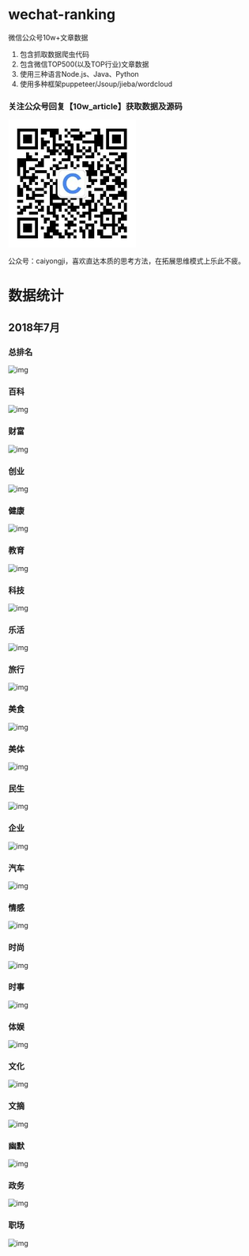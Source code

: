 # wechat-ranking
微信公众号10w+文章数据

1. 包含抓取数据爬虫代码
2. 包含微信TOP500(以及TOP行业)文章数据
3. 使用三种语言Node.js、Java、Python
4. 使用多种框架puppeteer/Jsoup/jieba/wordcloud

### 关注公众号回复【10w_article】获取数据及源码 ###

![img](./qrcode.jpg)

公众号：caiyongji，喜欢直达本质的思考方法，在拓展思维模式上乐此不疲。

# 数据统计 #

## 2018年7月 ##

### 总排名 ###
![img](./report/201807/top/总排名.jpg)

### 百科 ###
![img](./report/201807/top/百科.jpg)

### 财富 ###
![img](./report/201807/top/财富.jpg)

### 创业 ###
![img](./report/201807/top/创业.jpg)

### 健康 ###
![img](./report/201807/top/健康.jpg)

### 教育 ###
![img](./report/201807/top/教育.jpg)

### 科技 ###
![img](./report/201807/top/科技.jpg)

### 乐活 ###
![img](./report/201807/top/乐活.jpg)

### 旅行 ###
![img](./report/201807/top/旅行.jpg)

### 美食 ###
![img](./report/201807/top/美食.jpg)

### 美体 ###
![img](./report/201807/top/美体.jpg)

### 民生 ###
![img](./report/201807/top/民生.jpg)

### 企业 ###
![img](./report/201807/top/企业.jpg)

### 汽车 ###
![img](./report/201807/top/汽车.jpg)

### 情感 ###
![img](./report/201807/top/情感.jpg)

### 时尚 ###
![img](./report/201807/top/时尚.jpg)

### 时事 ###
![img](./report/201807/top/时事.jpg)

### 体娱 ###
![img](./report/201807/top/体娱.jpg)

### 文化 ###
![img](./report/201807/top/文化.jpg)

### 文摘 ###
![img](./report/201807/top/文摘.jpg)

### 幽默 ###
![img](./report/201807/top/幽默.jpg)

### 政务 ###
![img](./report/201807/top/政务.jpg)

### 职场 ###
![img](./report/201807/top/职场.jpg)
